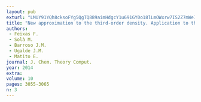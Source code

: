 ```yaml
---
layout: pub
exturl: "LMUY91YQh8cksoFYg5QgTQ889aimHdgcY1u691GY0o18lLmOWxrw7IS2Z7mWeIV_VkOknfjhmP_drvrhW_hkSx5DJB80UFxfk7rXv5iInCRW2fYy6N_IGzT6rZIC7LlpYOiiIeiUOSEfvBpfVQaNCTv1sYVQNloOXw6CYU77u3q4XSGesSfMVB3rRhHDOA8tU8DWAPlG_UWNCl4"
title: "New approximation to the third-order density. Application to the calculation of correlated multicenter indices"
authors:
 - Feixas F.
 - Solà M.
 - Barroso J.M.
 - Ugalde J.M.
 - Matito E.
journal: J. Chem. Theory Comput.
year: 2014
extra: 
volume: 10
pages: 3055-3065
n: 3
---
```

